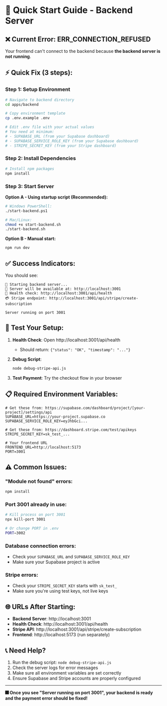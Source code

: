 # 🚀 Quick Start Guide - Backend Server

## ❌ **Current Error: ERR_CONNECTION_REFUSED**

Your frontend can't connect to the backend because **the backend server is not running**.

## ⚡ **Quick Fix (3 steps):**

### **Step 1: Setup Environment**
```bash
# Navigate to backend directory
cd apps/backend

# Copy environment template
cp .env.example .env

# Edit .env file with your actual values
# You need at minimum:
# - SUPABASE_URL (from your Supabase dashboard)
# - SUPABASE_SERVICE_ROLE_KEY (from your Supabase dashboard)
# - STRIPE_SECRET_KEY (from your Stripe dashboard)
```

### **Step 2: Install Dependencies**
```bash
# Install npm packages
npm install
```

### **Step 3: Start Server**

**Option A - Using startup script (Recommended):**
```bash
# Windows PowerShell:
./start-backend.ps1

# Mac/Linux:
chmod +x start-backend.sh
./start-backend.sh
```

**Option B - Manual start:**
```bash
npm run dev
```

## ✅ **Success Indicators:**

You should see:
```
🚀 Starting backend server...
📍 Server will be available at: http://localhost:3001
🏥 Health check: http://localhost:3001/api/health
💳 Stripe endpoint: http://localhost:3001/api/stripe/create-subscription

Server running on port 3001
```

## 🔧 **Test Your Setup:**

1. **Health Check**: Open http://localhost:3001/api/health
   - Should return: `{"status": "OK", "timestamp": "..."}`

2. **Debug Script**: 
   ```bash
   node debug-stripe-api.js
   ```

3. **Test Payment**: Try the checkout flow in your browser

## 📋 **Required Environment Variables:**

```env
# Get these from: https://supabase.com/dashboard/project/[your-project]/settings/api
SUPABASE_URL=https://your-project.supabase.co
SUPABASE_SERVICE_ROLE_KEY=eyJhbGci...

# Get these from: https://dashboard.stripe.com/test/apikeys
STRIPE_SECRET_KEY=sk_test_...

# Your frontend URL
FRONTEND_URL=http://localhost:5173
PORT=3001
```

## ⚠️ **Common Issues:**

### **"Module not found" errors:**
```bash
npm install
```

### **Port 3001 already in use:**
```bash
# Kill process on port 3001
npx kill-port 3001

# Or change PORT in .env
PORT=3002
```

### **Database connection errors:**
- Check your `SUPABASE_URL` and `SUPABASE_SERVICE_ROLE_KEY`
- Make sure your Supabase project is active

### **Stripe errors:**
- Check your `STRIPE_SECRET_KEY` starts with `sk_test_`
- Make sure you're using test keys, not live keys

## 🌐 **URLs After Starting:**

- **Backend Server**: http://localhost:3001
- **Health Check**: http://localhost:3001/api/health
- **Stripe API**: http://localhost:3001/api/stripe/create-subscription
- **Frontend**: http://localhost:5173 (run separately)

## 📞 **Need Help?**

1. Run the debug script: `node debug-stripe-api.js`
2. Check the server logs for error messages
3. Make sure all environment variables are set correctly
4. Ensure Supabase and Stripe accounts are properly configured

---

**🎆 Once you see "Server running on port 3001", your backend is ready and the payment error should be fixed!**